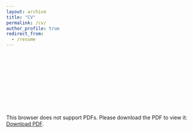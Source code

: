 ```yaml
---
layout: archive
title: "CV"
permalink: /cv/
author_profile: true
redirect_from:
  - /resume
---
```


<object data="https://nikhilndev.github.io/files/CV_Narendradev Nikhil.pdf" type="application/pdf" width="700px" height="700px">
    <embed src="https://nikhilndev.github.io/files/CV_Narendradev Nikhil.pdf">
        <p>This browser does not support PDFs. Please download the PDF to view it: <a href="https://nikhilndev.github.io/files/CV_Narendradev Nikhil.pdf">Download PDF</a>.</p>
    </embed>
</object>
